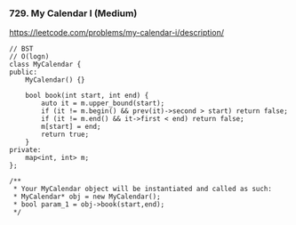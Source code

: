 ### 729. My Calendar I (Medium)

https://leetcode.com/problems/my-calendar-i/description/ 

```
// BST
// O(logn)
class MyCalendar {
public:
    MyCalendar() {}
    
    bool book(int start, int end) {
        auto it = m.upper_bound(start);
        if (it != m.begin() && prev(it)->second > start) return false;
        if (it != m.end() && it->first < end) return false;
        m[start] = end;
        return true;
    }
private:
    map<int, int> m;
};

/**
 * Your MyCalendar object will be instantiated and called as such:
 * MyCalendar* obj = new MyCalendar();
 * bool param_1 = obj->book(start,end);
 */
```
